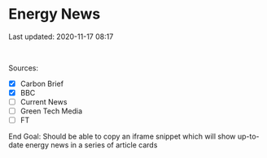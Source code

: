 # Energy News

Last updated: 2020-11-17 08:17

<br>

Sources:

- [x] Carbon Brief
- [x] BBC
- [ ] Current News
- [ ] Green Tech Media
- [ ] FT

End Goal: Should be able to copy an iframe snippet which will show up-to-date energy news in a series of article cards
